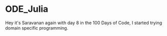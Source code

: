 # ODE_Julia

Hey it's Saravanan again with day 8 in the 100 Days of Code, I started trying domain specific programming.
